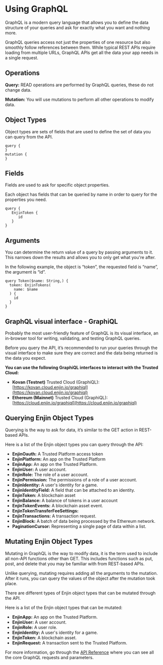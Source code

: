 # Using GraphQL

GraphQL is a modern query language that allows you to define the data structure of your queries and ask for exactly what you want and nothing more.

GraphQL queries access not just the properties of one resource but also smoothly follow references between them. While typical REST APIs require loading from multiple URLs, GraphQL APIs get all the data your app needs in a single request. 

## Operations

**Query:** READ operations are performed by GraphQL queries, these do not change data.

**Mutation:** You will use mutations to perform all other operations to modify data.

## Object Types

Object types are sets of fields that are used to define the set of data you can query from the API.

```gql
query {
}
mutation {
}
```

## Fields

Fields are used to ask for specific object properties.

Each object has fields that can be queried by name in order to query for the properties you need.

```gql
query {
   EnjinToken {
      id
   }
}
```

## Arguments

You can determine the return value of a query by passing arguments to it. This narrows down the results and allows you to only get what you're after.

In the following example, the object is “token”, the requested field is “name”, the argument is “id”.

```gql
query Token($name: String,) {
  token: EnjinTokens(
    name: $name
  ) {
    id
  }
}
```

## GraphQL visual interface - GraphiQL

Probably the most user-friendly feature of GraphQL is its visual interface, an in-browser tool for writing, validating, and testing GraphQL queries.

Before you query the API, it’s recommended to run your queries through the visual interface to make sure they are correct and the data being returned is the data you expect. 

**You can use the following GraphiQL interfaces to interact with the Trusted Cloud:**

* **Kovan (Testnet)** Trusted Cloud (GraphiQL): [https://kovan.cloud.enjin.io/graphiql](https://kovan.cloud.enjin.io/graphiql)
* **Ethereum (Mainnet)** Trusted Cloud (GraphiQL): [https://cloud.enjin.io/graphiql](https://cloud.enjin.io/graphiql)

## Querying Enjin Object Types

Querying is the way to ask for data, it’s similar to the GET action in REST-based APIs.

Here is a list of the Enjin object types you can query through the API:
* **EnjinOauth:** A Trusted Platform access token 
* **EnjinPlatform:** An app on the Trusted Platform
* **EnjinApp:** An app on the Trusted Platform.
* **EnjinUser:** A user account.
* **EnjinRole:** The role of a user account.
* **EnjinPermission:** The permissions of a role of a user account.
* **EnjinIdentity:** A user's identity for a game.
* **EnjinIdentityField:** A field that can be attached to an identity.
* **EnjinToken:** A blockchain asset
* **EnjinBalance:** A balance of tokens in a user account
* **EnjinTokenEvents:** A blockchain asset event.
* **EnjinTokenTransferFeeSettings:** 
* **EnjinTransactions:** A transaction request.
* **EnjinBlock:** A batch of data being processed by the Ethereum network.
* **PaginationCursor:** Representing a single page of data within a list.

## Mutating Enjin Object Types

Mutating in GraphQL is the way to modify data, it is the term used to include all non-API functions other than GET. This includes functions such as put, post, and delete that you may be familiar with from REST-based APIs.

Unlike querying, mutating requires adding all the arguments to the mutation. After it runs, you can query the values of the object after the mutation took place.

There are different types of Enjin object types that can be mutated through the API. 

Here is a list of the Enjin object types that can be mutated:
* **EnjinApp:** An app on the Trusted Platform.
* **EnjinUser:** A user account.
* **EnjinRole:** A user role.
* **EnjinIdentity:** A user's identity for a game.
* **EnjinToken:** A blockchain asset.
* **EnjinRequest:** A transaction sent to the Trusted Platform.

For more information, go through the [API Reference](/api-docs) where you can see all the core GraphQL requests and parameters.
